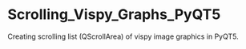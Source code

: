 # Scrolling_Vispy_Graphs_PyQT5
Creating scrolling list (QScrollArea) of vispy image graphics in PyQT5.
